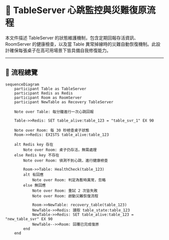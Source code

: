 # 🎯 TableServer 心跳監控與災難復原流程

本文件描述 TableServer 的狀態維護機制，包含定期回報存活資訊、RoomServer 的健康檢查，以及當 Table 異常掉線時的災難自動恢復機制。此設計確保每張桌子在高可用場景下皆具備自我修復能力。

---

## 🔄 流程總覽

```mermaid
sequenceDiagram
    participant Table as TableServer
    participant Redis as Redis
    participant Room as RoomServer
    participant NewTable as Recovery TableServer

    Note over Table: 每分鐘進行一次心跳回報

    Table->>Redis: SET table_alive:table_123 = "table_svr_1" EX 90

    Note over Room: 每 30 秒檢查桌子狀態
    Room->>Redis: EXISTS table_alive:table_123

    alt Redis key 存在
        Note over Room: 桌子仍存活，無需處理
    else Redis key 不存在
        Note over Room: 偵測不到心跳，進行健康檢查

        Room->>Table: HealthCheck(table_123)
        alt 有回應
            Note over Room: 判定為暫時異常，忽略
        else 無回應
            Note over Room: 重試 2 次皆失敗
            Note over Room: 啟動災難恢復流程

            Room->>NewTable: recovery_table(table_123)
            NewTable->>Redis: 讀取 table_state:table_123
            NewTable->>Redis: SET table_alive:table_123 = "new_table_svr" EX 90
            NewTable-->>Room: 回覆已完成復原
        end
    end
```